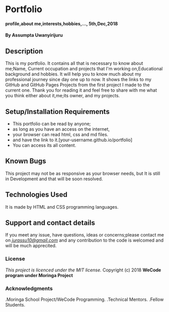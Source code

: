 # Portfolio
#### profile,about me,interests,hobbies,..., 5th,Dec,2018
#### By **Assumpta Uwanyirijuru**
## Description
This is my portfolio. It contains all that is necessary to know about me;Name, Current occupation and projects that I'm working on,Educational background and hobbies. It will help you to know much about my professional journey since day one up to now. It shows the links to my GitHub and GitHub Pages Projects from the first project I made to the current one. Thank you for reading it and feel free to share with me what you think either about it,me;its owner, and my projects.
## Setup/Installation Requirements
* This portfolio can be read by anyone;
* as long as you have an access on the internet,
* your browser can read html, css and md files.
* and have the link to it.[your-username.github.io/portfolio]
* You can access its all content.
## Known Bugs
This project may not be as responsive as your browser needs, but It is still in Development and that will be soon resolved.
## Technologies Used
It is made by HTML and CSS programming languages.
## Support and contact details
If you meet any issue, have questions, ideas or concerns;please contact me on *jurassu10@gmail.com* and any contribution to the code is welcomed and will be much apprecited.
### License
*This project is licenced under the MIT license.*
Copyright (c) 2018 **WeCode program under Moringa Project**
### Acknowledgments
.Moringa School Project/WeCode Programming.
.Technical Mentors.
.Fellow Students.
